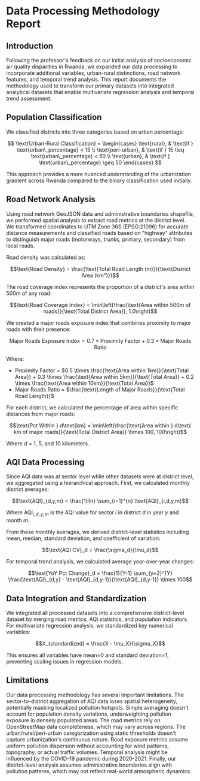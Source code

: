 # Data Processing Methodology Report

## Introduction

Following the professor's feedback on our initial analysis of socioeconomic air quality disparities in Rwanda, we expanded our data processing to incorporate additional variables, urban-rural distinctions, road network features, and temporal trend analysis. This report documents the methodology used to transform our primary datasets into integrated analytical datasets that enable multivariate regression analysis and temporal trend assessment.

## Population Classification

We classified districts into three categories based on urban percentage:

$$
\text{Urban-Rural Classification} = 
\begin{cases}
    \text{rural},      & \text{if } \text{urban\_percentage} < 15 \\
    \text{peri-urban}, & \text{if } 15 \leq \text{urban\_percentage} < 50 \\
    \text{urban},      & \text{if } \text{urban\_percentage} \geq 50
\end{cases}
$$

This approach provides a more nuanced understanding of the urbanization gradient across Rwanda compared to the binary classification used initially.

## Road Network Analysis

Using road network GeoJSON data and administrative boundaries shapefile, we performed spatial analysis to extract road metrics at the district level. We transformed coordinates to UTM Zone 36S (EPSG:21096) for accurate distance measurements and classified roads based on "highway" attributes to distinguish major roads (motorways, trunks, primary, secondary) from local roads.

Road density was calculated as:

$$\text{Road Density} = \frac{\text{Total Road Length (m)}}{\text{District Area (km²)}}$$

The road coverage index represents the proportion of a district's area within 500m of any road:

$$\text{Road Coverage Index} = \min\left(\frac{\text{Area within 500m of roads}}{\text{Total District Area}}, 1.0\right)$$

We created a major roads exposure index that combines proximity to major roads with their presence:

$$\text{Major Roads Exposure Index} = 0.7 \times \text{Proximity Factor} + 0.3 \times \text{Major Roads Ratio}$$

Where:
- Proximity Factor = $0.5 \times \frac{\text{Area within 1km}}{\text{Total Area}} + 0.3 \times \frac{\text{Area within 5km}}{\text{Total Area}} + 0.2 \times \frac{\text{Area within 10km}}{\text{Total Area}}$
- Major Roads Ratio = $\frac{\text{Length of Major Roads}}{\text{Total Road Length}}$

For each district, we calculated the percentage of area within specific distances from major roads:

$$\text{Pct Within } d\text{km} = \min\left(\frac{\text{Area within } d\text{ km of major roads}}{\text{Total District Area}} \times 100, 100\right)$$

Where $d$ = 1, 5, and 10 kilometers.

## AQI Data Processing

Since AQI data was at sector level while other datasets were at district level, we aggregated using a hierarchical approach. First, we calculated monthly district averages:

$$\text{AQI}_{d,y,m} = \frac{1}{n} \sum_{i=1}^{n} \text{AQI}_{i,d,y,m}$$

Where $\text{AQI}_{i,d,y,m}$ is the AQI value for sector $i$ in district $d$ in year $y$ and month $m$.

From these monthly averages, we derived district-level statistics including mean, median, standard deviation, and coefficient of variation:

$$\text{AQI CV}_d = \frac{\sigma_d}{\mu_d}$$

For temporal trend analysis, we calculated average year-over-year changes:

$$\text{YoY Pct Change}_d = \frac{1}{Y-1} \sum_{y=2}^{Y} \frac{\text{AQI}_{d,y} - \text{AQI}_{d,y-1}}{\text{AQI}_{d,y-1}} \times 100$$

## Data Integration and Standardization

We integrated all processed datasets into a comprehensive district-level dataset by merging road metrics, AQI statistics, and population indicators. For multivariate regression analysis, we standardized key numerical variables:

$$X_{standardized} = \frac{X - \mu_X}{\sigma_X}$$

This ensures all variables have mean=0 and standard deviation=1, preventing scaling issues in regression models.

## Limitations

Our data processing methodology has several important limitations. The sector-to-district aggregation of AQI data loses spatial heterogeneity, potentially masking localized pollution hotspots. Simple averaging doesn't account for population density variations, underweighting pollution exposure in densely populated areas. The road metrics rely on OpenStreetMap data completeness, which may vary across regions. The urban/rural/peri-urban categorization using static thresholds doesn't capture urbanization's continuous nature. Road exposure metrics assume uniform pollution dispersion without accounting for wind patterns, topography, or actual traffic volumes. Temporal analysis might be influenced by the COVID-19 pandemic during 2020-2021. Finally, our district-level analysis assumes administrative boundaries align with pollution patterns, which may not reflect real-world atmospheric dynamics.